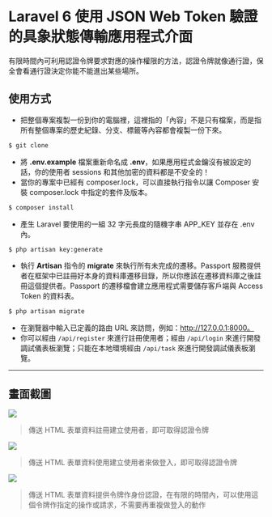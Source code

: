 # Laravel 6 使用 JSON Web Token 驗證的具象狀態傳輸應用程式介面

有限時間內可利用認證令牌要求對應的操作權限的方法，認證令牌就像通行證，保全會看通行證決定你能不能進出某些場所。

## 使用方式
- 把整個專案複製一份到你的電腦裡，這裡指的「內容」不是只有檔案，而是指所有整個專案的歷史紀錄、分支、標籤等內容都會複製一份下來。
```sh
$ git clone
```
- 將 __.env.example__ 檔案重新命名成 __.env__，如果應用程式金鑰沒有被設定的話，你的使用者 sessions 和其他加密的資料都是不安全的！
- 當你的專案中已經有 composer.lock，可以直接執行指令以讓 Composer 安裝 composer.lock 中指定的套件及版本。
```sh
$ composer install
```
- 產⽣ Laravel 要使用的一組 32 字元長度的隨機字串 APP_KEY 並存在 .env 內。
```sh
$ php artisan key:generate
```
- 執行 __Artisan__ 指令的 __migrate__ 來執行所有未完成的遷移。Passport 服務提供者在框架中已註冊好本身的資料庫遷移目錄，所以你應該在遷移資料庫之後註冊這個提供者。Passport 的遷移檔會建立應用程式需要儲存客戶端與 Access Token 的資料表。
```sh
$ php artisan migrate
```
- 在瀏覽器中輸入已定義的路由 URL 來訪問，例如：http://127.0.0.1:8000。
- 你可以經由 `/api/register` 來進行註冊使用者；經由 `/api/login` 來進行開發調試儀表板瀏覽；只能在本地環境經由 `/api/task` 來進行開發調試儀表板瀏覽。

----

## 畫面截圖
![](https://i.imgur.com/NuKu9YE.png)
> 傳送 HTML 表單資料註冊建立使用者，即可取得認證令牌

![](https://i.imgur.com/ZzpcaRT.png)
> 傳送 HTML 表單資料使用建立使用者來做登入，即可取得認證令牌

![](https://i.imgur.com/r9Eu2ej.png)
> 傳送 HTML 表單資料提供令牌作身份認證，在有限的時間內，可以使用這個令牌作指定的操作或請求，不需要再重複做登入的動作